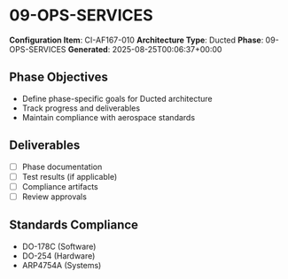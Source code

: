 # 09-OPS-SERVICES

**Configuration Item**: CI-AF167-010
**Architecture Type**: Ducted
**Phase**: 09-OPS-SERVICES
**Generated**: 2025-08-25T00:06:37+00:00

## Phase Objectives
- Define phase-specific goals for Ducted architecture
- Track progress and deliverables
- Maintain compliance with aerospace standards

## Deliverables
- [ ] Phase documentation
- [ ] Test results (if applicable)
- [ ] Compliance artifacts
- [ ] Review approvals

## Standards Compliance
- DO-178C (Software)
- DO-254 (Hardware)
- ARP4754A (Systems)
